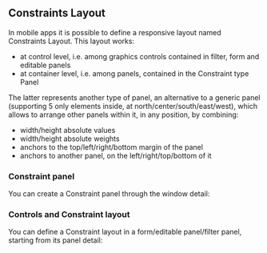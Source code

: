 ## Constraints Layout

In mobile apps it is possible to define a responsive layout named Constraints Layout. This layout works:

* at control level, i.e. among graphics controls contained in filter, form and editable panels
* at container level, i.e. among panels, contained in the Constraint type Panel

The latter represents another type of panel, an alternative to a generic panel \(supporting 5 only elements inside, at north/center/south/east/west\), which allows to arrange other panels within it, in any position, by combining:

* width/height absolute values
* width/height absolute weights
* anchors to the top/left/right/bottom margin of the panel
* anchors to another panel, on the left/right/top/bottom of it

### Constraint panel 

You can create a Constraint panel through the window detail:



### Controls and Constraint layout

You can define a Constraint layout in a form/editable panel/filter panel, starting from its panel detail:






